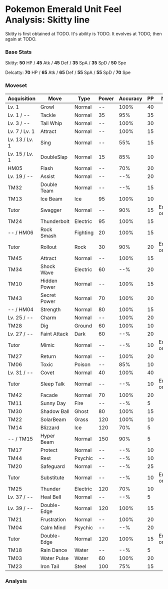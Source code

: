 # Pokemon Emerald Unit Feel Analysis: Skitty line

Skitty is first obtained at TODO. It's ability is TODO. It evolves at TODO, then again at TODO.

### Base Stats

Skitty: **50** HP / **45** Atk / **45** Def / **35** SpA / **35** SpD / **50** Spe

Delcatty: **70** HP / **65** Atk / **65** Def / **55** SpA / **55** SpD / **70** Spe

### Moveset

|Acquisition   |Move        |Type    |Power|Accuracy|PP |Notes                    |
|---           |---         |---     |---  |---     |---|---                      |
|Lv. 1         |Growl       |Normal  |--   |100%    |40 |                         |
|Lv. 1 / --    |Tackle      |Normal  |35   |95%     |35 |                         |
|Lv. 3 / --    |Tail Whip   |Normal  |--   |100%    |30 |                         |
|Lv. 7 / Lv. 1 |Attract     |Normal  |--   |100%    |15 |                         |
|Lv. 13 / Lv. 1|Sing        |Normal  |--   |55%     |15 |                         |
|Lv. 15 / Lv. 1|DoubleSlap  |Normal  |15   |85%     |10 |                         |
|HM05          |Flash       |Normal  |--   |70%     |20 |                         |
|Lv. 19 / --   |Assist      |Normal  |--   |--%     |20 |                         |
|TM32          |Double Team |Normal  |--   |--%     |15 |                         |
|TM13          |Ice Beam    |Ice     |95   |100%    |10 |                         |
|Tutor         |Swagger     |Normal  |--   |90%     |15 |Emerald only             |
|TM24          |Thunderbolt |Electric|95   |100%    |15 |                         |
|-- / HM06     |Rock Smash  |Fighting|20   |100%    |15 |                         |
|Tutor         |Rollout     |Rock    |30   |90%     |20 |Emerald only             |
|TM45          |Attract     |Normal  |--   |100%    |15 |                         |
|TM34          |Shock Wave  |Electric|60   |--%     |20 |                         |
|TM10          |Hidden Power|Normal  |--   |100%    |15 |                         |
|TM43          |Secret Power|Normal  |70   |100%    |20 |                         |
|-- / HM04     |Strength    |Normal  |80   |100%    |15 |                         |
|Lv. 25 / --   |Charm       |Normal  |--   |100%    |20 |                         |
|TM28          |Dig         |Ground  |60   |100%    |10 |                         |
|Lv. 27 / --   |Faint Attack|Dark    |60   |--%     |20 |                         |
|Tutor         |Mimic       |Normal  |--   |--%     |10 |Emerald only             |
|TM27          |Return      |Normal  |--   |100%    |20 |                         |
|TM06          |Toxic       |Poison  |--   |85%     |10 |                         |
|Lv. 31 / --   |Covet       |Normal  |40   |100%    |40 |                         |
|Tutor         |Sleep Talk  |Normal  |--   |--%     |10 |Emerald only             |
|TM42          |Facade      |Normal  |70   |100%    |20 |                         |
|TM11          |Sunny Day   |Fire    |--   |--%     |5  |                         |
|TM30          |Shadow Ball |Ghost   |80   |100%    |15 |                         |
|TM22          |SolarBeam   |Grass   |120  |100%    |10 |                         |
|TM14          |Blizzard    |Ice     |120  |70%     |5  |                         |
|-- / TM15     |Hyper Beam  |Normal  |150  |90%     |5  |                         |
|TM17          |Protect     |Normal  |--   |--%     |10 |                         |
|TM44          |Rest        |Psychic |--   |--%     |10 |                         |
|TM20          |Safeguard   |Normal  |--   |--%     |25 |                         |
|Tutor         |Substitute  |Normal  |--   |--%     |10 |Emerald only             |
|TM25          |Thunder     |Electric|120  |70%     |10 |                         |
|Lv. 37 / --   |Heal Bell   |Normal  |--   |--%     |5  |                         |
|Lv. 39 / --   |Double-Edge |Normal  |120  |100%    |15 |                         |
|TM21          |Frustration |Normal  |--   |100%    |20 |                         |
|TM04          |Calm Mind   |Psychic |--   |--%     |20 |                         |
|Tutor         |Double-Edge |Normal  |120  |100%    |15 |Emerald only             |
|TM18          |Rain Dance  |Water   |--   |--%     |5  |                         |
|TM03          |Water Pulse |Water   |60   |100%    |20 |                         |
|TM23          |Iron Tail   |Steel   |100  |75%     |15 |                         |

### Analysis